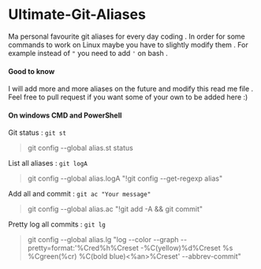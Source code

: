 # Ultimate-Git-Aliases
Ma personal favourite git aliases for every day coding . In order for some commands to work on Linux maybe you have to slightly modify them . For example instead of `"` you need to add `'` on bash .

#### Good to know
I will add more and more aliases on the future and modify this read me file . Feel free to pull request if you want some of your own to be added here :)

#### On windows CMD and PowerShell

Git status : `git st`
> git config --global alias.st status

List all aliases : `git logA`
> git config --global alias.logA "!git config --get-regexp alias"

Add all and commit : `git ac "Your message"`
> git config --global alias.ac "!git add -A && git commit"

Pretty log all commits : `git lg`
> git config --global alias.lg "log --color --graph --pretty=format:'%Cred%h%Creset -%C(yellow)%d%Creset %s %Cgreen(%cr) %C(bold blue)<%an>%Creset' --abbrev-commit"
